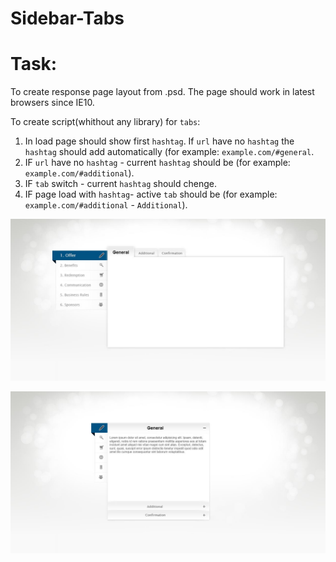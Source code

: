 # Sidebar-Tabs
# Task:
To create response page layout from .psd. The page should work in latest browsers since IE10.

To create script(whithout any library) for `tabs`:

1. In load page should show first `hashtag`. If `url` have no `hashtag` the `hashtag` should add automatically (for example: `example.com/#general`.
2. IF `url` have no `hashtag` - current `hashtag` should be (for example: `example.com/#additional`).
3. IF `tab` switch - current `hashtag` should chenge.
4. IF page load with `hashtag`- active `tab` should be  (for example: `example.com/#additional` - `Additional`).

![Скриншот](Sidebar-tab-design-psd/Tab.jpg)

![Скриншот](Sidebar-tab-design-psd/Tab-mobile.jpg)

